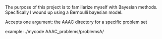 The purpose of this project is to familiarize myself with Bayesian methods. Specifically I wound up using a Bernoulli bayesian model.

Accepts one argument: the AAAC directory for a specific problem set

example:
./mycode AAAC_problems/problemsA/

